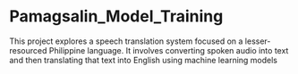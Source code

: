 # Pamagsalin_Model_Training
This project explores a speech translation system focused on a lesser-resourced Philippine language. It involves converting spoken audio into text and then translating that text into English using machine learning models
